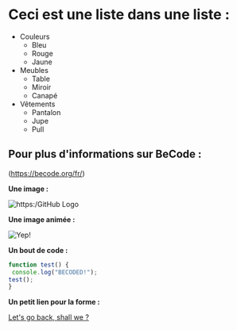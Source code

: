 Ceci est une liste dans une liste :
===================================

* Couleurs
	* Bleu
	*  Rouge
	* Jaune
* Meubles
	* Table
	*  Miroir
	*  Canapé
* Vêtements
	*  Pantalon
	* Jupe
	*  Pull


Pour plus d'informations sur BeCode :
------------------------------------

(https://becode.org/fr/)

**Une image :**

![https:/GitHub Logo](https://imgur.com/MkjMySg.png)

**Une image animée :**

![Yep!](https://i.stack.imgur.com/1dpmw.gif)

**Un bout de code :**

```javascript
function test() {
 console.log("BECODED!");
test();
}
```
**Un petit lien pour la forme :**

[Let's go back, shall we ?](/README.md)
